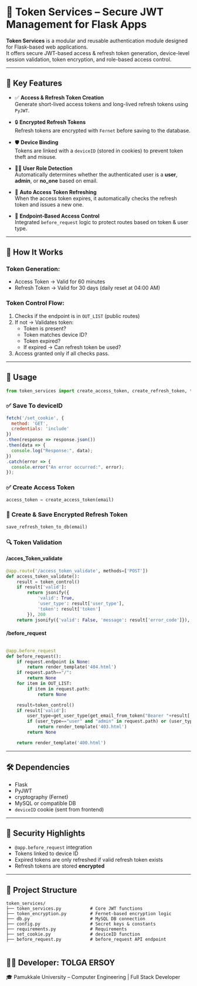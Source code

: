 
# 🔐 Token Services – Secure JWT Management for Flask Apps

**Token Services** is a modular and reusable authentication module designed for Flask-based web applications.  
It offers secure JWT-based access & refresh token generation, device-level session validation, token encryption, and role-based access control.

---

## 🚀 Key Features

- ✅ **Access & Refresh Token Creation**  
  Generate short-lived access tokens and long-lived refresh tokens using `PyJWT`.

- 🔒 **Encrypted Refresh Tokens**  
  Refresh tokens are encrypted with `Fernet` before saving to the database.

- 🛡️ **Device Binding**  
  Tokens are linked with a `deviceID` (stored in cookies) to prevent token theft and misuse.

- 👨‍💼 **User Role Detection**  
  Automatically determines whether the authenticated user is a **user**, **admin**, or **no_one** based on email.

- 🔁 **Auto Access Token Refreshing**  
  When the access token expires, it automatically checks the refresh token and issues a new one.

- 📵 **Endpoint-Based Access Control**  
  Integrated `before_request` logic to protect routes based on token & user type.

---

## 🧠 How It Works

### Token Generation:
- Access Token → Valid for 60 minutes  
- Refresh Token → Valid for 30 days (daily reset at 04:00 AM)

### Token Control Flow:
1. Checks if the endpoint is in `OUT_LIST` (public routes)
2. If not → Validates token:
   - Token is present?
   - Token matches device ID?
   - Token expired?
   - If expired → Can refresh token be used?
3. Access granted only if all checks pass.

---

## 🔧 Usage

```python
from token_services import create_access_token, create_refresh_token, token_control
```
### ✅ Save To deviceID
```js
fetch('/set_cookie', {
  method: 'GET',
  credentials: 'include' 
})
.then(response => response.json())
.then(data => {
  console.log("Response:", data);
})
.catch(error => {
  console.error("An error occurred:", error);
});

```

### ✅ Create Access Token
```python
access_token = create_access_token(email)
```

### 🔄 Create & Save Encrypted Refresh Token
```python
save_refresh_token_to_db(email)
```

### 🔍 Token Validation
#### /acces_Token_validate
```python
@app.route('/access_token_validate', methods=['POST'])
def access_token_validate():
    result = token_control()
    if result['valid']:
        return jsonify({
            'valid': True,
            'user_type': result['user_type'],
            'token': result['token']
        }), 200
    return jsonify({'valid': False, 'message': result['error_code']}), result['code']
```

#### /before_request
```python

@app.before_request
def before_request():
    if request.endpoint is None:
        return render_template('404.html')
    if request.path=="/":
        return None
    for item in OUT_LIST:
        if item in request.path:
            return None

    result=token_control()
    if result['valid']:
        user_type=get_user_type(get_email_from_token("Bearer "+result['token']))
        if (user_type=="user" and "admin" in request.path) or (user_type=="admin" and "admin" not in request.path):
            return render_template('403.html')
        return None

    return render_template('400.html')

```

---

## 🛠️ Dependencies
- Flask
- PyJWT
- cryptography (Fernet)
- MySQL or compatible DB
- `deviceID` cookie (sent from frontend)

---

## 🔐 Security Highlights

- `@app.before_request` integration  
- Tokens linked to device ID  
- Expired tokens are only refreshed if valid refresh token exists  
- Refresh tokens are stored **encrypted**

---

## 📁 Project Structure

```
token_services/
├── token_services.py           # Core JWT functions
├── token_encryption.py         # Fernet-based encryption logic
├── db.py                       # MySQL DB connection
├── config.py                   # Secret keys & constants
├── requirements.py             # Requirements
├── set_cookie.py               # deviceID function
├── before_request.py           # before_request API endpoint


```


## 👨‍💻 Developer: TOLGA ERSOY

🎓 Pamukkale University – Computer Engineering | Full Stack Developer  



